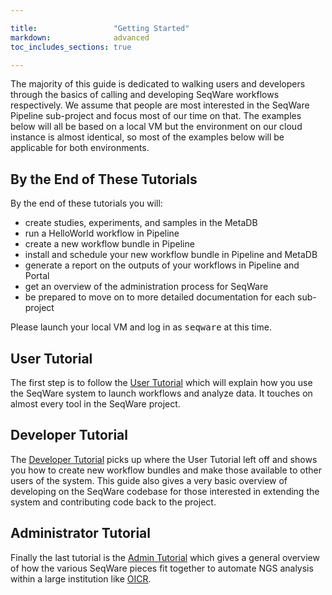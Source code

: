 ```yaml
---

title:                 "Getting Started"
markdown:              advanced
toc_includes_sections: true

---
```


The majority of this guide is dedicated to walking users and developers through the basics of calling and developing SeqWare workflows respectively. We assume that people are most interested in the SeqWare Pipeline sub-project and focus most of our time on that.  The examples below will all be based on a local VM but the environment on our cloud instance is almost identical, so most of the examples below will be applicable for both environments.

## By the End of These Tutorials

<!--
Take a look at the "Workflow Development Tutorials" on the internal wiki to make sure we've covered all items in the tutorials below.
-->

By the end of these tutorials you will:

* create studies, experiments, and samples in the MetaDB
* run a HelloWorld workflow in Pipeline
* create a new workflow bundle in Pipeline
* install and schedule your new workflow bundle in Pipeline and MetaDB
* generate a report on the outputs of your workflows in Pipeline and Portal
* get an overview of the administration process for SeqWare
* be prepared to move on to more detailed documentation for each sub-project

Please launch your local VM and log in as <kbd>seqware</kbd> at this time.

## User Tutorial

The first step is to follow the [User
Tutorial](/docs/3-getting-started/user-tutorial/) which will explain how you
use the SeqWare system to launch workflows and analyze data.  It touches on
almost every tool in the SeqWare project.

## Developer Tutorial

The [Developer Tutorial](/docs/3-getting-started/developer-tutorial/) picks up
where the User Tutorial left off and shows you how to create new workflow
bundles and make those available to other users of the system. This guide also
gives a very basic overview of developing on the SeqWare codebase for those
interested in extending the system and contributing code back to the project.

## Administrator Tutorial

Finally the last tutorial is the [Admin
Tutorial](/docs/3-getting-started/admin-tutorial/) which gives a general
overview of how the various SeqWare pieces fit together to automate NGS
analysis within a large institution like [OICR](http://oicr.on.ca).
